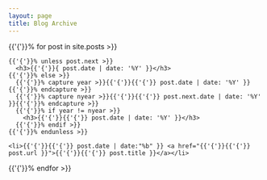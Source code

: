 ```yaml
---
layout: page
title: Blog Archive
---
```


  {{'{'}}% for post in site.posts >}}

    {{'{'}}% unless post.next >}}
      <h3>{{'{'}}{ post.date | date: '%Y' }}</h3>
    {{'{'}}% else >}}
      {{'{'}}% capture year >}}{{'{'}}{{'{'}} post.date | date: '%Y' }}{{'{'}}% endcapture >}}
      {{'{'}}% capture nyear >}}{{'{'}}{{'{'}} post.next.date | date: '%Y' }}{{'{'}}% endcapture >}}
      {{'{'}}% if year != nyear >}}
        <h3>{{'{'}}{{'{'}} post.date | date: '%Y' }}</h3>
      {{'{'}}% endif >}}
    {{'{'}}% endunless >}}

    <li>{{'{'}}{{'{'}} post.date | date:"%b" }} <a href="{{'{'}}{{'{'}} post.url }}">{{'{'}}{{'{'}} post.title }}</a></li>
  {{'{'}}% endfor >}}



